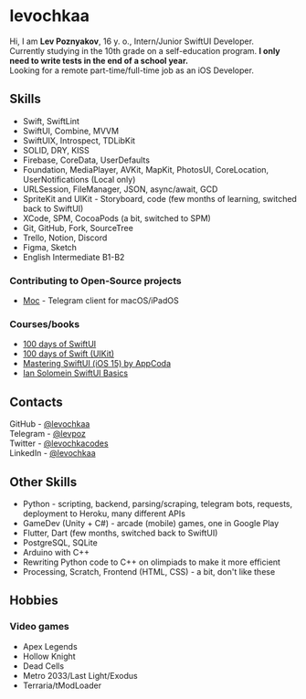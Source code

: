 # levochkaa
Hi, I am **Lev Poznyakov**, 16 y. o., Intern/Junior SwiftUI Developer.\
Currently studying in the 10th grade on a self-education program. **I only need to write tests in the end of a school year.**\
Looking for a remote part-time/full-time job as an iOS Developer.

## Skills
- Swift, SwiftLint
- SwiftUI, Combine, MVVM
- SwiftUIX, Introspect, TDLibKit
- SOLID, DRY, KISS
- Firebase, CoreData, UserDefaults
- Foundation, MediaPlayer, AVKit, MapKit, PhotosUI, CoreLocation, UserNotifications (Local only)
- URLSession, FileManager, JSON, async/await, GCD
- SpriteKit and UIKit - Storyboard, code
(few months of learning, switched back to SwiftUI)
- XCode, SPM, CocoaPods (a bit, switched to SPM)
- Git, GitHub, Fork, SourceTree
- Trello, Notion, Discord
- Figma, Sketch
- English Intermediate B1-B2

### Contributing to Open-Source projects
- [Moc](https://github.com/mock-foundation/moc) - Telegram client for macOS/iPadOS

### Courses/books
- [100 days of SwiftUI](https://www.hackingwithswift.com/100/swiftui)
- [100 days of Swift (UIKit)](https://www.hackingwithswift.com/100)
- [Mastering SwiftUI (iOS 15) by AppCoda](https://www.appcoda.com/swiftui/)
- [Ian Solomein SwiftUI Basics](https://www.youtube.com/playlist?list=PLUb9K99oQb2t7TIFVQbht6KxWvJApvRu4)

## Contacts
GitHub - [@levochkaa](https://github.com/levochkaa/)\
Telegram - [@levpoz](https://levpoz.t.me/)\
Twitter - [@levochkacodes](https://twitter.com/levochkacodes/)\
LinkedIn - [@levochkaa](https://www.linkedin.com/in/levochkaa/)

## Other Skills
- Python - scripting, backend, parsing/scraping, telegram bots, requests, deployment to Heroku, many different APIs
- GameDev (Unity + C#) - arcade (mobile) games, one in Google Play
- Flutter, Dart (few months, switched back to SwiftUI)
- PostgreSQL, SQLite
- Arduino with C++
- Rewriting Python code to C++ on olimpiads to make it more efficient
- Processing, Scratch, Frontend (HTML, CSS) - a bit, don't like these

## Hobbies
### Video games
- Apex Legends
- Hollow Knight
- Dead Cells
- Metro 2033/Last Light/Exodus
- Terraria/tModLoader
